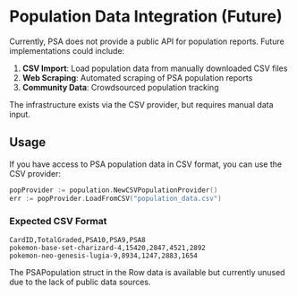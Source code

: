 # Population Data Integration (Future)

Currently, PSA does not provide a public API for population reports.
Future implementations could include:

1. **CSV Import**: Load population data from manually downloaded CSV files
2. **Web Scraping**: Automated scraping of PSA population reports
3. **Community Data**: Crowdsourced population tracking

The infrastructure exists via the CSV provider, but requires manual data input.

## Usage

If you have access to PSA population data in CSV format, you can use the CSV provider:

```go
popProvider := population.NewCSVPopulationProvider()
err := popProvider.LoadFromCSV("population_data.csv")
```

### Expected CSV Format

```csv
CardID,TotalGraded,PSA10,PSA9,PSA8
pokemon-base-set-charizard-4,15420,2847,4521,2892
pokemon-neo-genesis-lugia-9,8934,1247,2883,1654
```

The PSAPopulation struct in the Row data is available but currently unused due to the lack of public data sources.